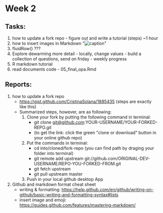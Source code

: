 # Week 2 

## Tasks:
1. how to update a fork repo - figure out and write a tutorial (steps) ~1 hour
2. how to insert images in Markdown "![caption]()"
3. fluidRow() ???
4. Explore dewarming more detail - locally, change values - build a collection of questions, send on friday - weekly progress
5. R markdown tutorial
6. read documents code - 05_final_opa.Rmd


## Reports:
1. how to update a fork repo
   - https://gist.github.com/CristinaSolana/1885435 (steps are exactly like this)
   - Summarized steps, however, are as following:
     1. Clone your fork by putting the following command in terminal: 
        - git clone git@github.com:YOUR-USERNAME/YOUR-FORKED-REPO.git
        - (to get the link: click the green "clone or download" button in your online github repo)
     2. Put the commands in terminal: 
        - cd into/cloned/fork-repo (you can find path by draging your folder into terminal)
        - git remote add upstream git://github.com/ORIGINAL-DEV-USERNAME/REPO-YOU-FORKED-FROM.git
        - git fetch upstream
        - git pull upstream master
     3. Push in your local github desktop App
2. Github and markdown format cheat sheet
   - writing & formatting: https://help.github.com/en/github/writing-on-github/basic-writing-and-formatting-syntax#lists
   - insert image and emoji: https://guides.github.com/features/mastering-markdown/
